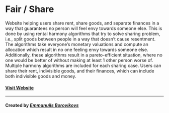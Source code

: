 # Fair / Share

Website helping users share rent, share goods, and separate finances in a way that guarantees no person will feel envy towards someone else.
This is done by using rental harmony algorithms that try to solve sharing problem, i.e., split goods between people in a way that doesn’t cause resentment.
The algorithms take everyone’s monetary valuations and compute an allocation which result in no one feeling envy towards someone else. Additionally, these algorithms result in a pareto-efficient situation, where no one would be better of without making at least 1 other person worse of.
Multiple harmony algorithms are included for each sharing case.
Users can share their rent, indivisible goods, and their finances, which can include both indivisible goods and money.

#### [Visit Website](https://fairshare-48f9f.web.app/)
---
#### Created by [*Emmanuils Borovikovs*](https://eb1811.github.io)
